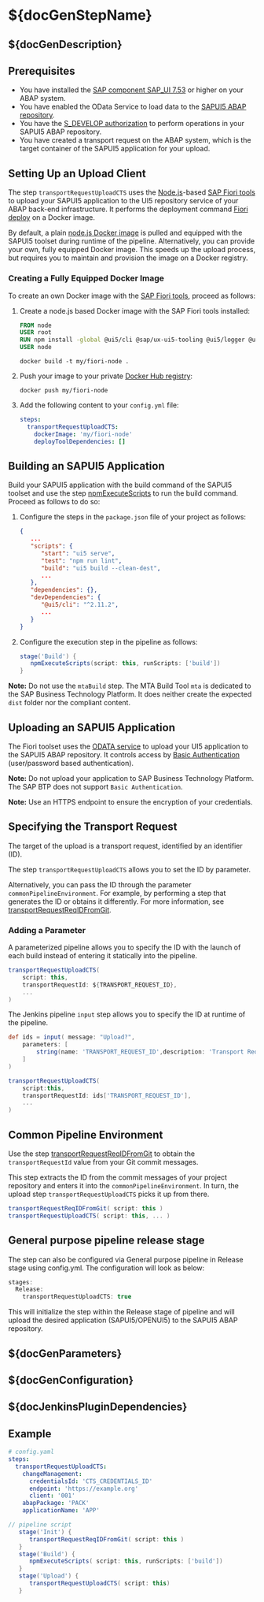 # ${docGenStepName}

## ${docGenDescription}

## Prerequisites

* You have installed the [SAP component SAP_UI 7.53](https://help.sap.com/viewer/6f3c61a7a5b94447b80e72f722b0aad7/202009.002/en-US/35828457ed26452db8d51c840813f1bb.html) or higher on your ABAP system.
* You have enabled the OData Service to load data to the [SAPUI5 ABAP repository](https://sapui5.hana.ondemand.com/#/topic/a883327a82ef4cc792f3c1e7b7a48de8.html).
* You have the [S_DEVELOP authorization](https://sapui5.hana.ondemand.com/#/topic/a883327a82ef4cc792f3c1e7b7a48de8.html) to perform operations in your SAPUI5 ABAP repository.
* You have created a transport request on the ABAP system, which is the target container of the SAPUI5 application for your upload.

## Setting Up an Upload Client

The step `transportRequestUploadCTS` uses the [Node.js](https://nodejs.org)-based [SAP Fiori tools](https://help.sap.com/viewer/product/SAP_FIORI_tools/Latest/en-US) to upload your SAPUI5 application to the UI5 repository service of your ABAP back-end infrastructure. It performs the deployment command [Fiori deploy](https://www.npmjs.com/package/@sap/ux-ui5-tooling#fiori-deploy---performs-the-deployment-of-the-application-into-an-abap-system) on a Docker image.

By default, a plain [node.js Docker image](https://hub.docker.com/_/node) is pulled and equipped with the SAPUI5 toolset during runtime of the pipeline.
Alternatively, you can provide your own, fully equipped Docker image. This speeds up the upload process, but requires you to maintain and provision the image on a Docker registry.

### Creating a Fully Equipped Docker Image

To create an own Docker image with the [SAP Fiori tools](https://help.sap.com/viewer/product/SAP_FIORI_tools/Latest/en-US), proceed as follows:

1. Create a node.js based Docker image with the SAP Fiori tools installed:

    ```Dockerfile
    FROM node
    USER root
    RUN npm install -global @ui5/cli @sap/ux-ui5-tooling @ui5/logger @ui5/fs
    USER node
    ```

    ```/bin/bash
    docker build -t my/fiori-node .
    ```

1. Push your image to your private [Docker Hub registry](https://hub.docker.com/):

    ```/bin/bash
    docker push my/fiori-node
    ```

1. Add the following content to your `config.yml` file:

    ```yaml
    steps:
      transportRequestUploadCTS:
        dockerImage: 'my/fiori-node'
        deployToolDependencies: []
    ```

## Building an SAPUI5 Application

Build your SAPUI5 application with the build command of the SAPUI5 toolset and use the step [npmExecuteScripts](npmExecuteScripts.md) to run the build command. Proceed as follows to do so:

1. Configure the steps in the `package.json` file of your project as follows:

    ```json
    {
       ...
       "scripts": {
          "start": "ui5 serve",
          "test": "npm run lint",
          "build": "ui5 build --clean-dest",
          ...
       },
       "dependencies": {},
       "devDependencies": {
          "@ui5/cli": "^2.11.2",
          ...
       }
    }
    ```

1. Configure the execution step in the pipeline as follows:

    ```groovy
    stage('Build') {
       npmExecuteScripts(script: this, runScripts: ['build'])
    }
    ```

**Note:** Do not use the `mtaBuild` step. The MTA Build Tool `mta` is dedicated to the SAP Business Technology Platform. It does neither create the expected `dist` folder nor the compliant content.

## Uploading an SAPUI5 Application

The Fiori toolset uses the [ODATA service](https://ui5.sap.com/#/topic/a883327a82ef4cc792f3c1e7b7a48de8) to upload your UI5 application to the SAPUI5 ABAP repository. It controls access by [Basic Authentication](https://help.sap.com/viewer/e815bb97839a4d83be6c4fca48ee5777/202009.002/en-US/43960f4a527b58c1e10000000a422035.html?q=basic%20authentication) (user/password based authentication).

**Note:** Do not upload your application to SAP Business Technology Platform. The SAP BTP does not support `Basic Authentication`.

**Note:** Use an HTTPS endpoint to ensure the encryption of your credentials.

## Specifying the Transport Request

The target of the upload is a transport request, identified by an identifier (ID).

The step `transportRequestUploadCTS` allows you to set the ID by parameter.

Alternatively, you can pass the ID through the parameter `commonPipelineEnvironment`.
For example, by performing a step that generates the ID or obtains it differently.
For more information, see [transportRequestReqIDFromGit](transportRequestReqIDFromGit.md).

### Adding a Parameter

A parameterized pipeline allows you to specify the ID with the launch of each build instead of entering it statically into the pipeline.

```groovy
transportRequestUploadCTS(
    script: this,
    transportRequestId: ${TRANSPORT_REQUEST_ID},
    ...
)
```

The Jenkins pipeline `input` step allows you to specify the ID at runtime of the pipeline.

```groovy
def ids = input( message: "Upload?",
    parameters: [
        string(name: 'TRANSPORT_REQUEST_ID',description: 'Transport Request ID')
    ]
)

transportRequestUploadCTS(
    script:this,
    transportRequestId: ids['TRANSPORT_REQUEST_ID'],
    ...
)
```

## Common Pipeline Environment

Use the step [transportRequestReqIDFromGit](transportRequestReqIDFromGit.md) to obtain the  `transportRequestId` value from your Git commit messages.

This step extracts the ID from the commit messages of your project repository and enters it into the `commonPipelineEnvironment`. In turn, the upload step `transportRequestUploadCTS` picks it up from there.

```groovy
transportRequestReqIDFromGit( script: this )
transportRequestUploadCTS( script: this, ... )
```

## General purpose pipeline release stage

The step can also be configured via General purpose pipeline in Release stage using config.yml. The configuration will look as below:

```groovy
stages:
  Release:
    transportRequestUploadCTS: true
```

This will initialize the step within the Release stage of pipeline and will upload the desired application (SAPUI5/OPENUI5) to the SAPUI5 ABAP repository.

## ${docGenParameters}

## ${docGenConfiguration}

## ${docJenkinsPluginDependencies}

## Example

```yaml
# config.yaml
steps:
  transportRequestUploadCTS:
    changeManagement:
      credentialsId: 'CTS_CREDENTIALS_ID'
      endpoint: 'https://example.org'
      client: '001'
    abapPackage: 'PACK'
    applicationName: 'APP'
```

```groovy
// pipeline script
   stage('Init') {
      transportRequestReqIDFromGit( script: this )
   }
   stage('Build') {
      npmExecuteScripts( script: this, runScripts: ['build'])
   }
   stage('Upload') {
      transportRequestUploadCTS( script: this)
   }
```
